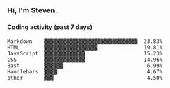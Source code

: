 ### Hi, I'm Steven.

#### Coding activity (past 7 days)
```
Markdown    ▓▓▓▓▓▓▓▓▓▓▓▓▓▓▓▓▓▓▓▓▓▓▓▓▓▓▓▓▓▓  33.83%
HTML        ▓▓▓▓▓▓▓▓▓▓▓▓▓▓▓▓▓               19.81%
JavaScript  ▓▓▓▓▓▓▓▓▓▓▓▓▓                   15.23%
CSS         ▓▓▓▓▓▓▓▓▓▓▓▓▓                   14.96%
Bash        ▓▓▓▓▓▓                           6.99%
Handlebars  ▓▓▓▓                             4.67%
other       ▓▓▓                              4.50%
```
